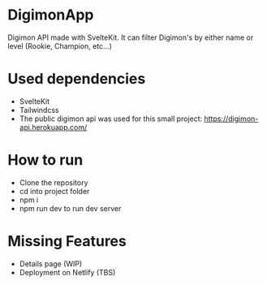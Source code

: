 # DigimonApp
Digimon API made with SvelteKit. It can filter Digimon's by either name or level (Rookie, Champion, etc...)

# Used dependencies
- SvelteKit
- Tailwindcss
- The public digimon api was used for this small project: https://digimon-api.herokuapp.com/

# How to run
- Clone the repository
- cd into project folder
- npm i
- npm run dev to run dev server

# Missing Features
- Details page (WIP)
- Deployment on Netlify (TBS)

